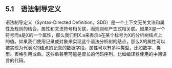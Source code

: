 ## 5.1　语法制导定义

语法制导定义（Syntax-Directed Definition，SDD）是一个上下文无关文法和属性及规则的结合。属性和文法符号相关联，而规则和产生式相关联。如果X是一个符号而a是X的一个属性，那么我们用X.a来表示a在某个标号为X的分析树结点上的值。如果我们使用记录或对象来实现这个语法分析树的结点，那么X的属性可以被实现为代表X的结点的记录的数据字段。属性可以有多种类型，比如数字、类型、表格引用或串。这些串甚至可能是很长的代码序列，比如编译器使用的中间语言的代码。